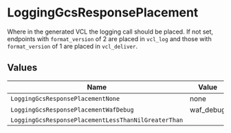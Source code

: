 # LoggingGcsResponsePlacement

Where in the generated VCL the logging call should be placed. If not set, endpoints with `format_version` of 2 are placed in `vcl_log` and those with `format_version` of 1 are placed in `vcl_deliver`.



## Values

| Name                                                | Value                                               |
| --------------------------------------------------- | --------------------------------------------------- |
| `LoggingGcsResponsePlacementNone`                   | none                                                |
| `LoggingGcsResponsePlacementWafDebug`               | waf_debug                                           |
| `LoggingGcsResponsePlacementLessThanNilGreaterThan` | <nil>                                               |